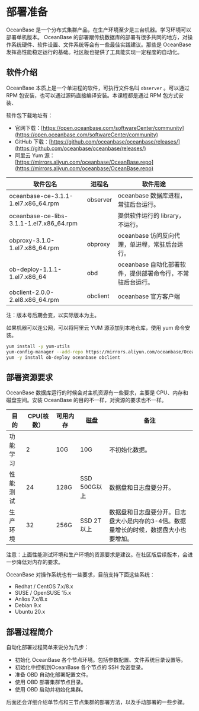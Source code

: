 # 部署准备

OceanBase 是一个分布式集群产品，在生产环境至少是三台机器。学习环境可以部署单机版本。
OceanBase 的部署跟传统数据库的部署有很多共同的地方，对操作系统硬件、软件设置、文件系统等会有一些最佳实践建议。那些是 OceanBase 发挥高性能稳定运行的基础。社区版也提供了工具能实现一定程度的自动化。

<!-- more -->

## 软件介绍

OceanBase 本质上是一个单进程的软件，可执行文件名叫 `observer` 。可以通过 RPM 包安装，也可以通过源码直接编译安装。本课程都是通过 RPM 包方式安装、

软件包下载地址有：

+ 官网下载：[https://open.oceanbase.com/softwareCenter/community](https://open.oceanbase.com/softwareCenter/community)
+ GitHub 下载：[https://github.com/oceanbase/oceanbase/releases/](https://github.com/oceanbase/oceanbase/releases/)
+ 阿里云 Yum 源：[https://mirrors.aliyun.com/oceanbase/OceanBase.repo](https://mirrors.aliyun.com/oceanbase/OceanBase.repo)

| 软件包名                                     | 进程名      | 软件用途                               |
|------------------------------------------|----------|------------------------------------|
| oceanbase-ce-3.1.1-1.el7.x86_64.rpm      | observer | oceanbase 数据库进程，常驻后台运行。            |
| oceanbase-ce-libs-3.1.1-1.el7.x86_64.rpm |          |    提供软件运行的 library，不运行。     |
| obproxy-3.1.0-1.el7.x86_64.rpm           | obproxy  | oceanbase 访问反向代理，单进程，常驻后台运行。       |
| ob-deploy-1.1.1-1.el7.x86_64         | obd         | oceanbase 自动化部署软件，提供部署命令行，不常驻后台运行。 |
| obclient-2.0.0-2.el8.x86_64.rpm  | obclient| oceanbase 官方客户端 |

注：版本号后期会变，以实际版本为主。

如果机器可以连公网，可以将阿里云 YUM 源添加到本地仓库，使用 yum 命令安装。

```bash
yum install -y yum-utils
yum-config-manager --add-repo https://mirrors.aliyun.com/oceanbase/OceanBase.repo
yum -y install ob-deploy oceanbase obclient
```

## 部署资源要求

OceanBase 数据库运行的时候会对主机资源有一些要求，主要是 CPU、内存和磁盘空间。安装 OceanBase 的目的不一样，对资源的要求也不一样。

| 目的  | CPU(核数） | 可用内存 | 磁盘 | 备注 |
|-----|---------|------|----|----|
| 功能学习 | 2  | 10G | 10G | 不初始化数据。 |
| 性能测试 | 24 | 128G | SSD 500G以上 | 数据盘和日志盘要分开。|
| 生产环境 | 32 | 256G | SSD 2T以上 | 数据盘和日志盘要分开。日志盘大小是内存的3-4倍。数据量增长的时候，数据盘大小也要增加。 |

注意：上面性能测试环境和生产环境的资源要求是建议。在社区版后续版本，会进一步降低对内存的要求。

OceanBase 对操作系统也有一些要求，目前支持下面这些系统：

+ Redhat / CentOS 7.x/8.x
+ SUSE / OpenSUSE  15.x
+ Anlios 7.x/8.x
+ Debian 9.x
+ Ubuntu 20.x

## 部署过程简介

自动化部署过程简单来说分为几步：

+ 初始化 OceanBase 各个节点环境。包括参数配置、文件系统目录设置等。
+ 初始化中控机到OceanBase 各个节点的 SSH 免密登录。
+ 准备 OBD 自动化部署配置文件。
+ 使用 OBD 部署集群节点目录。
+ 使用 OBD 启动并初始化集群。

后面还会详细介绍单节点和三节点集群的部署方法，以及手动部署的一些步骤。
